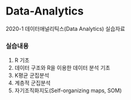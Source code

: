 # Data-Analytics
2020-1 데이터애널리틱스(Data Analytics) 실습자료

### 실습내용
1. R 기초  
2. 데이터 구조와 R을 이용한 데이터 분석 기초
3. K평균 군집분석
4. 계층적 군집분석
5. 자기조직화지도(Self-organizing maps, SOM)
